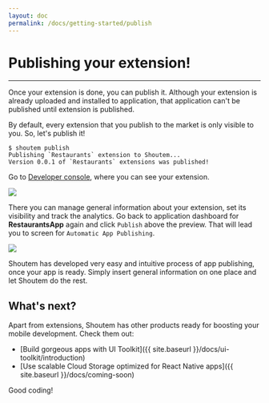 ```yaml
---
layout: doc
permalink: /docs/getting-started/publish
---
```


# Publishing your extension!
<hr />

Once your extension is done, you can publish it. Although your extension is already uploaded and installed to application, that application can't be published until extension is published.

By default, every extension that you publish to the market is only visible to you. So, let's publish it!

```ShellSession
$ shoutem publish
Publishing `Restaurants` extension to Shoutem...
Version 0.0.1 of `Restaurants` extensions was published!
```

Go to [Developer console](/docs/coming-soon), where you can see your extension.

<p class="image">
<img src='{{ site.baseurl }}/img/getting-started/developer-console.png'/>
</p>

There you can manage general information about your extension, set its visibility and track the analytics. Go back to application dashboard for **RestaurantsApp** again and click `Publish` above the preview. That will lead you to screen for `Automatic App Publishing`.

<p class="image">
<img src='{{ site.baseurl }}/img/getting-started/automatic-app-publishing.png'/>
</p>

Shoutem has developed very easy and intuitive process of app publishing, once your app is ready. Simply insert general information on one place and let Shoutem do the rest.

## What's next?

Apart from extensions, Shoutem has other products ready for boosting your mobile development. Check them out:

- [Build gorgeous apps with UI Toolkit]({{ site.baseurl }}/docs/ui-toolkit/introduction)
- [Use scalable Cloud Storage optimized for React Native apps]({{ site.baseurl }}/docs/coming-soon)

Good coding!